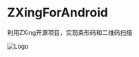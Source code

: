 # ZXingForAndroid
利用ZXing开源项目，实现条形码和二维码扫描 

![Logo](http://img.blog.csdn.net/20150728134544747?watermark/2/text/aHR0cDovL2Jsb2cuY3Nkbi5uZXQv/font/5a6L5L2T/fontsize/400/fill/I0JBQkFCMA==/dissolve/70/gravity/SouthEast)
